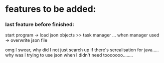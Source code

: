 
# features to be added:

### last feature before finished:
start program -> load  json objects >> task manager
...
when manager used -> overwrite json file


omg I swear, why did I not just search up if there's serealisation for java..... why was I trying to use json when I didn't need tooooooo........